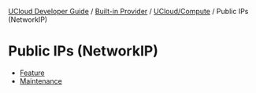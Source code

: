 [UCloud Developer Guide](/docs/developer-guide/README.md) / [Built-in Provider](/docs/developer-guide/built-in-provider/README.md) / [UCloud/Compute](/docs/developer-guide/built-in-provider/compute/README.md) / Public IPs (NetworkIP)
# Public IPs (NetworkIP)

 - [Feature](/docs/developer-guide/built-in-provider/compute/ips/feature.md)
 - [Maintenance](/docs/developer-guide/built-in-provider/compute/ips/maintenance.md)
